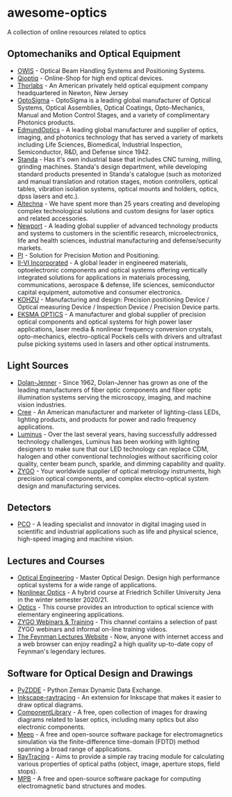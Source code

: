 # awesome-optics
A collection of online resources related to optics

## Optomechaniks and Optical Equipment
- [OWIS](https://www.owis.eu/en/home/) - Optical Beam Handling Systems and Positioning Systems.
- [Qioptiq](https://www.qioptiq-shop.com/) - Online-Shop for high end optical devices.
- [Thorlabs](https://www.thorlabs.de/) - An American privately held optical equipment company headquartered in Newton, New Jersey
- [OptoSigma](https://www.optosigma.com/) - OptoSigma is a leading global manufacturer of Optical Systems, Optical Assemblies, Optical Coatings, Opto-Mechanics, Manual and Motion Control Stages, and a variety of complimentary Photonics products.
- [EdmundOptics](https://www.edmundoptics.com/) - A leading global manufacturer and supplier of optics, imaging, and photonics technology that has served a variety of markets including Life Sciences, Biomedical, Industrial Inspection, Semiconductor, R&D, and Defense since 1942.
- [Standa](http://www.standa.lt/) - Has it's own industrial base that includes CNC turning, milling, grinding machines. Standa's design department, while developing standard products presented in Standa's catalogue (such as motorized and manual translation and rotation stages, motion controllers, optical tables, vibration isolation systems, optical mounts and holders, optics, dpss lasers and etc.).
- [Altechna](https://www.altechna.com/) - We have spent more than 25 years creating and developing complex technological solutions and custom designs for laser optics and related accessories.
- [Newport](https://www.newport.com/) - A leading global supplier of advanced technology products and systems to customers in the scientific research, microelectronics, life and health sciences, industrial manufacturing and defense/security markets.
- [PI](https://www.physikinstrumente.com/) - Solution for Precision Motion and Positioning.
- [II-VI Incorporated](https://ii-vi.com/) - A global leader in engineered materials, optoelectronic components and optical systems offering vertically integrated solutions for applications in materials processing, communications, aerospace & defense, life sciences, semiconductor capital equipment, automotive and consumer electronics.
- [KOHZU](https://www.kohzuprecision.com/i/) - Manufacturing and design: Precision positioning Device / Optical measuring Device / Inspection Device / Precision Device parts.
- [EKSMA OPTICS](https://eksmaoptics.com/) - A manufacturer and global supplier of precision optical components and optical systems for high power laser applications, laser media & nonlinear frequency conversion crystals, opto-mechanics, electro-optical Pockels cells with drivers and ultrafast pulse picking systems used in lasers and other optical instruments.


## Light Sources
- [Dolan-Jenner](https://dolan-jenner.com/) - Since 1962, Dolan-Jenner has grown as one of the leading manufacturers of fiber optic components and fiber optic illumination systems serving the microscopy, imaging, and machine vision industries.
- [Cree](https://www.cree.com/) - An American manufacturer and marketer of lighting-class LEDs, lighting products, and products for power and radio frequency applications.
- [Luminus](https://www.luminus.com/) - Over the last several years, having successfully addressed technology challenges, Luminus has been working with lighting designers to make sure that our LED technology can replace CDM, halogen and other conventional technologies without sacrificing color quality, center beam punch, sparkle, and dimming capability and quality.
- [ZYGO](https://www.zygo.com/) - Your worldwide supplier of optical metrology instruments, high precision optical components, and complex electro-optical system design and manufacturing services.

## Detectors
- [PCO](https://www.pco.de/) - A leading specialist and innovator in digital imaging used in scientific and industrial applications such as life and physical science, high-speed imaging and machine vision.

## Lectures and Courses
- [Optical Engineering](https://www.coursera.org/specializations/optical-engineering) - Master Optical Design. Design high performance optical systems for a wide range of applications.  
- [Nonlinear Optics](https://www.youtube.com/playlist?list=PLJ93B4XefbscJnMfRi0ms9jQSS1UjsmQF) - A hybrid course at Friedrich Schiller University Jena in the winter semester 2020/21.
- [Optics](https://ocw.mit.edu/courses/mechanical-engineering/2-71-optics-spring-2009/) - This course provides an introduction to optical science with elementary engineering applications.
- [ZYGO Webinars & Training](https://www.gotostage.com/channel/zygo-webinars) - This channel contains a selection of past ZYGO webinars and informal on-line training videos.
- [The Feynman Lectures Website](https://www.feynmanlectures.caltech.edu/) - Now, anyone with internet access and a web browser can enjoy reading2 a high quality up-to-date copy of Feynman's legendary lectures.

## Software for Optical Design and Drawings

- [PyZDDE](https://github.com/xzos/PyZDDE) - Python Zemax Dynamic Data Exchange.
- [Inkscape-raytracing](https://github.com/damienBloch/inkscape-raytracing) - An extension for Inkscape that makes it easier to draw optical diagrams.
- [ComponentLibrary](http://www.gwoptics.org/ComponentLibrary/) - A free, open collection of images for drawing diagrams related to laser optics, including many optics but also electronic components.
- [Meep](https://github.com/NanoComp/meep) - A free and open-source software package for electromagnetics simulation via the finite-difference time-domain (FDTD) method spanning a broad range of applications.
- [RayTracing](https://github.com/DCC-Lab/RayTracing) - Aims to provide a simple ray tracing module for calculating various properties of optical paths (object, image, aperture stops, field stops).
- [MPB](https://github.com/NanoComp/mpb) - A free and open-source software package for computing electromagnetic band structures and modes.

